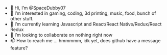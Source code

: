 - 👋 Hi, I’m @SpaceDubby07
- 👀 I’m interested in gaming, coding, 3d printing, music, food, bunch of other stuff.
- 🌱 I’m currently learning Javascript and React/React Native/Redux/React Redux
- 💞️ I’m looking to collaborate on nothing right now
- 📫 How to reach me ... hmmmmm, idk yet, does github have a message feature? 

<!---
SpaceDubby07/SpaceDubby07 is a ✨ special ✨ repository because its `README.md` (this file) appears on your GitHub profile.
You can click the Preview link to take a look at your changes.
--->
